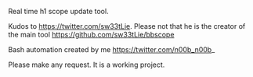 Real time h1 scope update tool.

Kudos to https://twitter.com/sw33tLie. Please not that he is the creator of the main tool https://github.com/sw33tLie/bbscope

Bash automation created by me https://twitter.com/n00b_n00b_

Please make any request. It is a working project.

